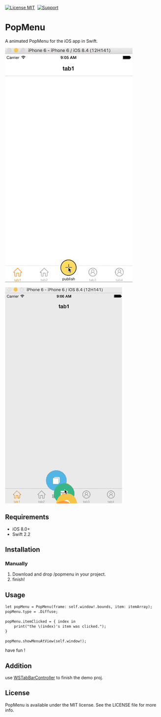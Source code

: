 [![License MIT](https://img.shields.io/badge/license-MIT-green.svg)](https://raw.githubusercontent.com/chisj/WSTabBarController/master/LICENSE)&nbsp;
[![Support](https://img.shields.io/badge/support-iOS%208%2B-blue.svg)](https://www.apple.com/nl/ios/)&nbsp;

# PopMenu
A animated PopMenu for the iOS app in Swift.

![Rise](ScreenShot/rise.gif)

![Diffuse](ScreenShot/diffuse.gif)


## Requirements

- iOS 8.0+
- Swift 2.2

## Installation
### Manually
1. Download and drop /popmenu in your project.
2. finish!

## Usage

```
let popMenu = PopMenu(frame: self.window!.bounds, item: itemArray);
popMenu.type = .Diffuse;
                
popMenu.itemClicked = { index in
    print("the \(index)'s item was clicked.");
}

popMenu.showMenuAtView(self.window!);

```

have fun !

## Addition

use [WSTabBarController](https://github.com/chisj/WSTabBarController) to finish the demo proj.

## License

PopMenu is available under the MIT license. See the LICENSE file for more info.
